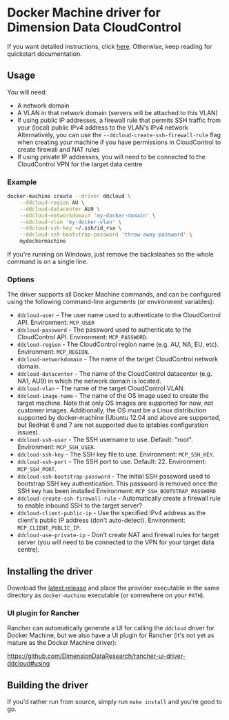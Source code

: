 # Docker Machine driver for Dimension Data CloudControl

If you want detailed instructions, click [here](docs/setup.md). Otherwise, keep reading for quickstart documentation.

## Usage

You will need:

* A network domain
* A VLAN in that network domain (servers will be attached to this VLAN)
* If using public IP addresses, a firewall rule that permits SSH traffic from your (local) public IPv4 address to the VLAN's IPv4 network
Alternatively, you can use the `--ddcloud-create-ssh-firewall-rule` flag when creating your machine if you have permissions in CloudControl to create firewall and NAT rules
* If using private IP addresses, you will need to be connected to the CloudControl VPN for the target data centre

### Example

```bash
docker-machine create --driver ddcloud \
	--ddcloud-region AU \
	--ddcloud-datacenter AU9 \
	--ddcloud-networkdomain 'my-docker-domain' \
	--ddcloud-vlan 'my-docker-vlan' \
	--ddcloud-ssh-key ~/.ssh/id_rsa \
	--ddcloud-ssh-bootstrap-password 'throw-away-password' \
	mydockermachine
```

If you're running on Windows, just remove the backslashes so the whole command is on a single line.

### Options

The driver supports all Docker Machine commands, and can be configured using the following command-line arguments (or environment variables):

* `ddcloud-user` - The user name used to authenticate to the CloudControl API.
Environment: `MCP_USER`
* `ddcloud-password` - The password used to authenticate to the CloudControl API.
Environment: `MCP_PASSWORD`.
* `ddcloud-region` - The CloudControl region name (e.g. AU, NA, EU, etc).
Environment: `MCP_REGION`.
* `ddcloud-networkdomain` - The name of the target CloudControl network domain.
* `ddcloud-datacenter` - The name of the CloudControl datacenter (e.g. NA1, AU9) in which the network domain is located.
* `ddcloud-vlan` - The name of the target CloudControl VLAN.
* `ddcloud-image-name` - The name of the OS image used to create the target machine.
Note that only OS images are supported for now, not customer images.
Additionally, the OS must be a Linux distribution supported by docker-machine (Ubuntu 12.04 and above are supported, but RedHat 6 and 7 are not supported due to iptables configuration issues).
* `ddcloud-ssh-user` - The SSH username to use.
Default: "root".
Environment: `MCP_SSH_USER`.
* `ddcloud-ssh-key` - The SSH key file to use.
Environment: `MCP_SSH_KEY`.
* `ddcloud-ssh-port` - The SSH port to use.
Default: 22.
Environment: `MCP_SSH_PORT`.
* `ddcloud-ssh-bootstrap-password` - The initial SSH password used to bootstrap SSH key authentication.
This password is removed once the SSH key has been installed
Environment: `MCP_SSH_BOOTSTRAP_PASSWORD`
* `ddcloud-create-ssh-firewall-rule` - Automatically create a firewall rule to enable inbound SSH to the target server?
* `ddcloud-client-public-ip` - Use the specified IPv4 address as the client's public IP address (don't auto-detect).
Environment: `MCP_CLIENT_PUBLIC_IP`.
* `ddcloud-use-private-ip` - Don't create NAT and firewall rules for target server (you will need to be connected to the VPN for your target data centre).

## Installing the driver

Download the [latest release](https://github.com/DimensionDataResearch/docker-machine-driver-ddcloud/releases) and place the provider executable in the same directory as `docker-machine` executable (or somewhere on your `PATH`).

### UI plugin for Rancher

Rancher can automatically generate a UI for calling the `ddcloud` driver for Docker Machine, but we also have a UI plugin for Rancher (it's not yet as mature as the Docker Machine driver):

https://github.com/DimensionDataResearch/rancher-ui-driver-ddcloud#using

## Building the driver

If you'd rather run from source, simply run `make install` and you're good to go.
